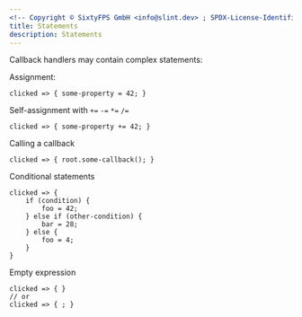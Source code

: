 ```yaml
---
<!-- Copyright © SixtyFPS GmbH <info@slint.dev> ; SPDX-License-Identifier: MIT -->
title: Statements
description: Statements
---
```


Callback handlers may contain complex statements:

Assignment:

```slint
clicked => { some-property = 42; }
```

Self-assignment with `+=` `-=` `*=` `/=`

```slint
clicked => { some-property += 42; }
```

Calling a callback

```slint
clicked => { root.some-callback(); }
```

Conditional statements

```slint
clicked => {
    if (condition) {
        foo = 42;
    } else if (other-condition) {
        bar = 28;
    } else {
        foo = 4;
    }
}
```

Empty expression

```slint
clicked => { }
// or
clicked => { ; }
```
